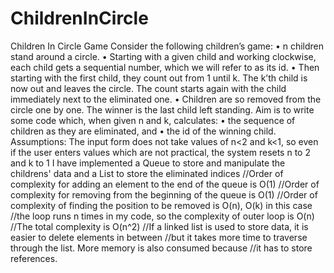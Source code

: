 # ChildrenInCircle
Children In Circle Game
Consider the following children’s game: 
• n children stand around a circle. • Starting with a given child and working clockwise, each child gets a sequential number, which we will refer to as its id. • Then starting with the first child, they count out from 1 until k. The k’th child is now out and leaves the circle. The count starts again with the child immediately next to the eliminated one. • Children are so removed from the circle one by one. The winner is the last child left standing.
Aim is to write some code which, when given n and k, calculates: • the sequence of children as they are eliminated, and • the id of the winning child.
Assumptions: The input form does not take values of n<2 and k<1, so even if the user enters values which are not practical, the system resets n to 2 and k to 1 I have implemented a Queue to store and manipulate the childrens' data and a List to store the eliminated indices //Order of complexity for adding an element to the end of the queue is O(1) //Order of complexity for removing from the beginning of the queue is O(1) //Order of complexity of finding the position to be removed is O(n), O(k) in this case //the loop runs n times in my code, so the complexity of outer loop is O(n) //The total complexity is O(n^2) //If a linked list is used to store data, it is easier to delete elements in between //but it takes more time to traverse through the list. More memory is also consumed because //it has to store references.
